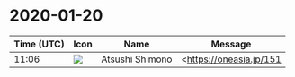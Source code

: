 # 2020-01-20

|Time (UTC)|Icon|Name|Message|
|---|---|---|---|
|11:06|![](https://secure.gravatar.com/avatar/3f82b853a23d9a6d1ce612d83f3a3a54.jpg?s=72&d=https%3A%2F%2Fa.slack-edge.com%2Fdf10d%2Fimg%2Favatars%2Fava_0008-72.png)|Atsushi Shimono|<https://oneasia.jp/151|https://oneasia.jp/151><br><blockquote>様々なシーンで中国・ASEANといった「アジア」と接し、アジアの魅力を知った私たちは「アジアから日本の窓口に」「日本でのアジアの窓口に」を掲げてONE ASIAというコンセプトを創り、音楽を通じてアジアとの「窓」の役割を担い、限りなく可能性のあるアジアの人々と共感を持って新しい社会を築いていきたいと思い始めました。</blockquote>|
